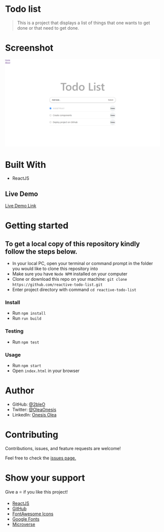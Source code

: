 # Todo list 

> This is a project that displays a list of things that one wants to get done or that need to get done.
# Screenshot
![screenshot](https://github.com/toliboff/reactive-todo-list/blob/471d15b27e416b822f9add49a863d7d6ecf11202/screenshot.png)
# Built With

- ReactJS
## Live Demo

[Live Demo Link](https://2bleo.github.io/react-todo-app/)

# Getting started

## To get a local copy of this repository kindly follow the steps below.
- In your local PC, open your terminal or command prompt in the folder you would like to clone this repository into
- Make sure you have `Node NPM` installed on your computer
- Clone or download this repo on your machine: `git clone https://github.com/reactive-todo-list.git`
- Enter project directory with command `cd reactive-todo-list`
### Install
- Run `npm install`
- Run `run build`
### Testing
- Run `npm test`
### Usage
- Run `npm start`
- Open `index.html` in your browser
# Author
- GitHub: [@2bleO](https://github.com/2bleO)
- Twitter: [@OleaOnesis](https://twitter.com/OleaOnesis)
- LinkedIn: [Onesis Olea](https://do.linkedin.com/in/onesis-olea)

# Contributing
Contributions, issues, and feature requests are welcome!

Feel free to check the [issues page.](https://github.com/2bleO/react-todo-app/issues)

# Show your support
Give a :star: if you like this project!




* [ReactJS](https://reactjs.org/)
* [GitHub](https://www.github.com)
* [FontAwesome Icons](https://fontawesome.com)
* [Google Fonts](https://fonts.google.com)
* [Microverse](https://microverse.org)
